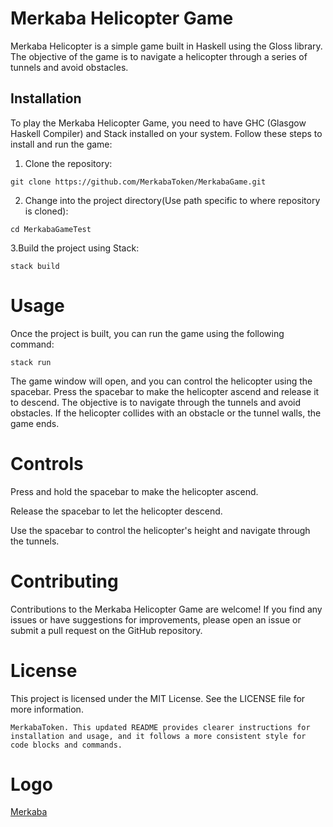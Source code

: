 # Merkaba Helicopter Game

Merkaba Helicopter is a simple game built in Haskell using the Gloss library. The objective of the game is to navigate a helicopter through a series of tunnels and avoid obstacles.

## Installation

To play the Merkaba Helicopter Game, you need to have GHC (Glasgow Haskell Compiler) and Stack installed on your system. Follow these steps to install and run the game:

1. Clone the repository:

```
git clone https://github.com/MerkabaToken/MerkabaGame.git
```

2. Change into the project directory(Use path specific to where repository is cloned):
```
cd MerkabaGameTest
```

3.Build the project using Stack:
```
stack build
```

# Usage
Once the project is built, you can run the game using the following command:
```
stack run
```

The game window will open, and you can control the helicopter using the spacebar. Press the spacebar to make the helicopter ascend and release it to descend. The objective is to navigate through the tunnels and avoid obstacles. If the helicopter collides with an obstacle or the tunnel walls, the game ends.

# Controls

Press and hold the spacebar to make the helicopter ascend.

Release the spacebar to let the helicopter descend.

Use the spacebar to control the helicopter's height and navigate through the tunnels.

# Contributing
Contributions to the Merkaba Helicopter Game are welcome! If you find any issues or have suggestions for improvements, please open an issue or submit a pull request on the GitHub repository.

# License
This project is licensed under the MIT License. See the LICENSE file for more information.
```
MerkabaToken. This updated README provides clearer instructions for installation and usage, and it follows a more consistent style for code blocks and commands.
```

# Logo
[Merkaba](https://ipfs.io/ipfs/QmYouSUeLudR5e5TK4sbLV6bvh4v9HEVgGKcCnb2LbButV)

